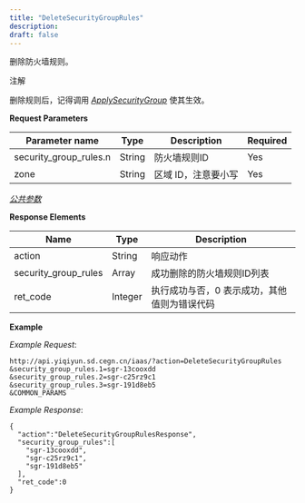 ```yaml
---
title: "DeleteSecurityGroupRules"
description: 
draft: false
---
```




删除防火墙规则。

注解

删除规则后，记得调用 [_ApplySecurityGroup_](../apply_security_group/) 使其生效。

**Request Parameters**

| Parameter name | Type | Description | Required |
| --- | --- | --- | --- |
| security_group_rules.n | String | 防火墙规则ID | Yes |
| zone | String | 区域 ID，注意要小写 | Yes |

[_公共参数_](../../../parameters/)

**Response Elements**

| Name | Type | Description |
| --- | --- | --- |
| action | String | 响应动作 |
| security_group_rules | Array | 成功删除的防火墙规则ID列表 |
| ret_code | Integer | 执行成功与否，0 表示成功，其他值则为错误代码 |

**Example**

_Example Request_:

```
http://api.yiqiyun.sd.cegn.cn/iaas/?action=DeleteSecurityGroupRules
&security_group_rules.1=sgr-13cooxdd
&security_group_rules.2=sgr-c25rz9c1
&security_group_rules.3=sgr-191d8eb5
&COMMON_PARAMS
```

_Example Response_:

```
{
  "action":"DeleteSecurityGroupRulesResponse",
  "security_group_rules":[
    "sgr-13cooxdd",
    "sgr-c25rz9c1",
    "sgr-191d8eb5"
  ],
  "ret_code":0
}
```
